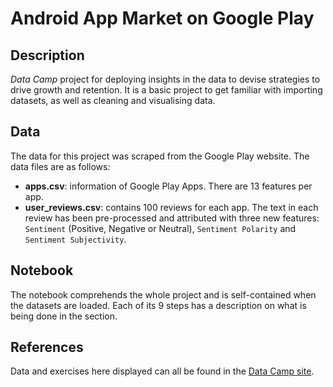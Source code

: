 # Android App Market on Google Play

## Description
*Data Camp* project for deploying insights in the data to devise strategies to drive growth and retention. It is a basic project to get familiar with importing datasets, as well as cleaning and visualising data. 

## Data
The data for this project was scraped from the Google Play website. The data files are as follows:

- **apps.csv**: information of Google Play Apps. There are 13 features per app.
- **user_reviews.csv**: contains 100 reviews for each app. The text in each review has been pre-processed and attributed with three new features: `Sentiment` (Positive, Negative or Neutral), `Sentiment Polarity` and `Sentiment Subjectivity`.

## Notebook
The notebook comprehends the whole project and is self-contained when the datasets are loaded. Each of its 9 steps has a description on what is being done in the section.

## References
Data and exercises here displayed can all be found in the [Data Camp site](https://www.datacamp.com/).
